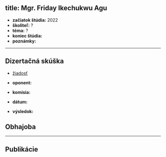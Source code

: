 title: Mgr. Friday Ikechukwu Agu
---

* **začiatok štúdia:** 2022    
* **školiteľ:** ?       
* **téma:** ?        
* **koniec štúdia:**    
* **poznámky:**



---


## Dizertačná skúška

* [žiadosť](DS_dsziadost.pdf)   

* **oponent:**     
* **komisia:**    
* **dátum:**    
* **výsledok:**    




## Obhajoba



---


## Publikácie




